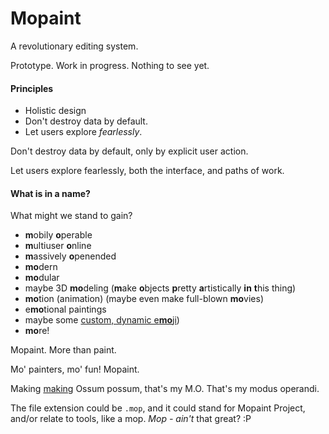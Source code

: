 # Mopaint

A revolutionary editing system.

Prototype. Work in progress. Nothing to see yet.

#### Principles

- Holistic design
- Don't destroy data by default.
- Let users explore *fearlessly*.

Don't destroy data by default, only by explicit user action.

Let users explore fearlessly, both the interface, and paths of work.


#### What is in a name?

What might we stand to gain?

- **m**obily **o**perable
- **m**ultiuser **o**nline
- **m**assively **o**penended
- **mo**dern
- **mo**dular
- maybe 3D **mo**deling (**m**ake **o**bjects **p**retty **a**rtistically **in** **t**his thing)
- **mo**tion (animation) (maybe even make full-blown **mo**vies)
- e**mo**tional paintings
- maybe some [custom, dynamic e**mo**ji](https://github.com/multiism/emoji))
- **mo**re!

Mopaint. More than paint.

Mo' painters, mo' fun! Mopaint.

Making [making][Make Making Better] Ossum possum, that's my M.O. That's my modus operandi.  

The file extension could be `.mop`, and it could stand for Mopaint Project,
and/or relate to tools, like a mop. _Mop - ain't_ that great? :P

[JS Paint]: https://github.com/1j01/jspaint/
[Apparatus]: http://aprt.us/
[Wavey]: https://github.com/1j01/wavey/
[Cityship]: https://github.com/1j01/cityship/
[Chiptool]: https://github.com/1j01/chiptool/
[Skele2D]: https://github.com/1j01/skele2d/
[Tiamblia-original]: https://github.com/1j01/tiamblia-original/
[React]: https://facebook.github.io/react/
[Preact]: https://preactjs.com/
[Vue]: https://vuejs.org/
[Svelte]: https://github.com/sveltejs/svelte
[jQuery]: https://jquery.com/
[Webpack]: https://webpack.github.io/
[Redux]: https://redux.js.org/
[Rollup]: https://rollupjs.org/
[Chameleon]: http://www-ui.is.s.u-tokyo.ac.jp/~takeo/chameleon/chameleon.htm
[Chameleon.js]: https://github.com/tomtung/chameleon.js
[Paint 3D]: https://www.microsoft.com/en-us/store/p/paint-3d/9nblggh5fv99
[SculptGL]: https://stephaneginier.com/sculptgl/
[Infinite Zoom]: https://www.infinitezoom.net/
[Pixelweaver]: https://github.com/1j01/pixelweaver/
[Doodal]: https://dood.al/
[Multiism]: https://multiism.ml/
[Generativity]: https://progrium.com/wiki/Generativity/
[The Future of Programming]: https://vimeo.com/71278954
[Make Making Better]: https://isaiahodhner.ml/make-making-better/
